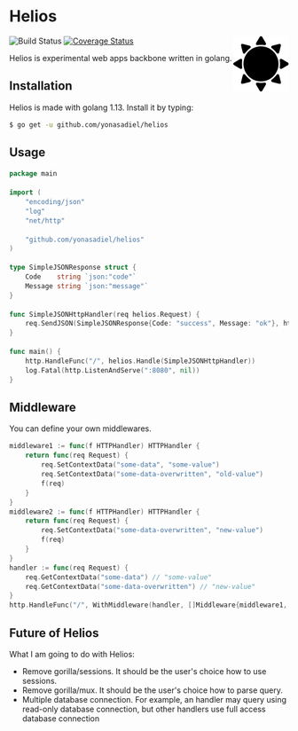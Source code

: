 # Helios

<img align="right" src="helios.svg" alt="Helios Logo" width="100px"/>

![Build Status](https://travis-ci.com/yonasadiel/helios.svg?branch=master)
[![Coverage Status](https://coveralls.io/repos/github/yonasadiel/helios/badge.svg?branch=master)](https://coveralls.io/github/yonasadiel/helios?branch=master)

Helios is experimental web apps backbone written in golang.

## Installation

Helios is made with golang 1.13. Install it by typing:

```sh
$ go get -u github.com/yonasadiel/helios
```

## Usage

```go
package main

import (
    "encoding/json"
    "log"
    "net/http"

    "github.com/yonasadiel/helios"
)

type SimpleJSONResponse struct {
    Code    string `json:"code"`
    Message string `json:"message"`
}

func SimpleJSONHttpHandler(req helios.Request) {
    req.SendJSON(SimpleJSONResponse{Code: "success", Message: "ok"}, http.StatusOK)
}

func main() {
    http.HandleFunc("/", helios.Handle(SimpleJSONHttpHandler))
    log.Fatal(http.ListenAndServe(":8080", nil))
}
```

## Middleware

You can define your own middlewares.

```go
middleware1 := func(f HTTPHandler) HTTPHandler {
    return func(req Request) {
        req.SetContextData("some-data", "some-value")
        req.SetContextData("some-data-overwritten", "old-value")
        f(req)
    }
}
middleware2 := func(f HTTPHandler) HTTPHandler {
    return func(req Request) {
        req.SetContextData("some-data-overwritten", "new-value")
        f(req)
    }
}
handler := func(req Request) {
    req.GetContextData("some-data") // "some-value"
    req.GetContextData("some-data-overwritten") // "new-value"
}
http.HandleFunc("/", WithMiddleware(handler, []Middleware{middleware1, middleware2}))

```

## Future of Helios

What I am going to do with Helios:
- Remove gorilla/sessions. It should be the user's choice how to use sessions.
- Remove gorilla/mux. It should be the user's choice how to parse query.
- Multiple database connection. For example, an handler may query using read-only database connection, but other handlers use full access database connection
